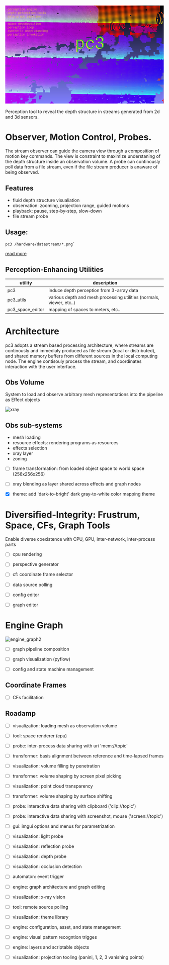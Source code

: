 ![perc3ption](/docs/perc_vision.png)


Perception tool to reveal the depth structure in streams generated from 2d and 3d sensors. 

# Observer, Motion Control, Probes.  
The stream observer can guide the camera view through a composition of motion key commands. The view is constraint to maximize understaning of the depth structure inside an observation volume. A probe can continously poll data from a file stream, even if the file stream producer is anaware of being observed. 

## Features
* fluid depth structure visualiation
* observation: zooming, projection range, guided motions
* playback: pause, step-by-step, slow-down
* file stream probe


## Usage:
```
pc3 /hardware/datastream/*.png`
```
[read more](./docs/readme_pc3_gpu.md)

## Perception-Enhancing Utilities
| utility      | description  | 
| ------------ | ------------ |
| pc3              | induce depth perception from 3-array data |
| pc3_utils        | various depth and mesh processing utilities (normals, viewer, etc..) |
| pc3_space_editor | mapping of spaces to meters, etc.. |


# Architecture
pc3 adopts a stream based processing architecture, where streams are continously and immedialy produced as file stream (local or distributed), and shared memory buffers from different sources in the local computing node. The engine contisouly process the stream, and coordinates interaction with the user interface. 

## Obs Volume
System to load and observe arbitrary mesh representations into the pipeline as Effect objects

![xray](https://user-images.githubusercontent.com/10095423/103164670-27641f80-47c3-11eb-93bc-e81bda8b871d.png)
## Obs sub-systems
* mesh loading
* resource effects: rendering programs as resources
* effects selection
*  xray layer
* zoning

- [ ] frame transformation: from loaded object space to world space (256x256x256)
- [ ] xray blending as layer shared across effects and graph nodes
- [x] theme: add 'dark-to-bright' dark gray-to-white color mapping theme


# Diversified-Integrity: Frustrum, Space, CFs, Graph Tools
Enable diverse coexistence with CPU, GPU, inter-network, inter-process parts

- [ ] cpu rendering
- [ ] perspective generator
- [ ] cf: coordinate frame selector
- [ ] data source polling
- [ ] config editor
- [ ] graph editor


# Engine Graph 

![engine_graph2](https://user-images.githubusercontent.com/10095423/103165031-8c217900-47c7-11eb-8c2f-4d4f42ed0431.jpg)

- [ ] graph pipeline composition
- [ ] graph visualization (pyflow)
- [ ] config and state machine management


## Coordinate Frames
- [ ] CFs facilitation


## Roadamp
- [ ] visualization: loading mesh as observation volume
- [ ] tool: space renderer (cpu)
- [ ] probe: inter-process data sharing with uri 'mem://topic'
- [ ] transformer: basis alignment between reference and time-lapsed frames
- [ ] visualization: volume filling by penetration
- [ ] transformer: volume shaping by screen pixel picking
- [ ] visualization: point cloud transparency
- [ ] transformer: volume shaping by surface shifting
- [ ] probe: interactive data sharing with clipboard ('clip://topic')
- [ ] probe: interactive data sharing with screenshot, mouse ('screen://topic')
- [ ] gui: imgui options and menus for parametrization
- [ ] visualization: light probe
- [ ] visualization: reflection probe
- [ ] visualization: depth probe
- [ ] visualization: occlusion detection
- [ ] automaton: event trigger
- [ ] engine: graph architecture and graph editing
- [ ] visualization: x-ray vision
- [ ] tool: remote source polling
- [ ] visualization: theme library
- [ ] engine: configuration, asset, and state management
- [ ] engine: visual pattern recogntion trigges
- [ ] engine: layers and scriptable objects
- [ ] visualization: projection tooling (panini, 1, 2, 3 vanishing points)






